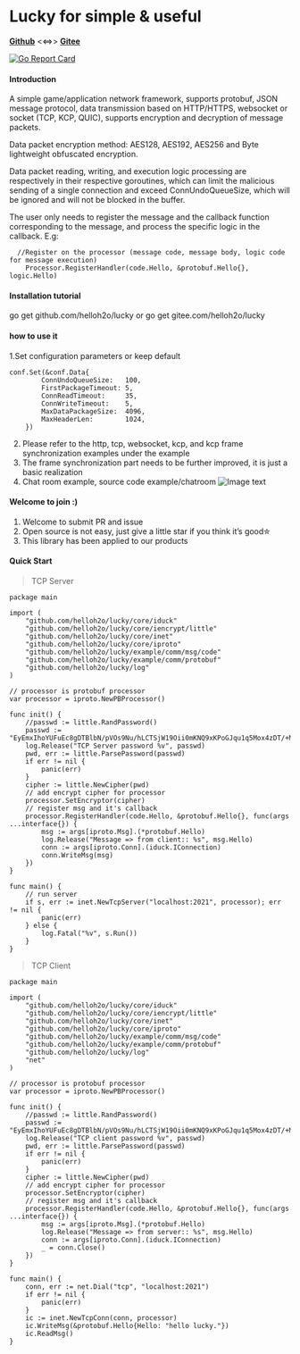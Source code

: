 # Lucky for simple & useful
[**Github**](https://github.com/helloh2o/lucky) <<=>> [**Gitee**](https://gitee.com/helloh2o/lucky)

[![Go Report Card](https://goreportcard.com/badge/github.com/helloh2o/lucky)](https://goreportcard.com/report/github.com/helloh2o/lucky)

#### Introduction

A simple game/application network framework, supports protobuf, JSON message protocol, data transmission based on HTTP/HTTPS, websocket or socket (TCP, KCP, QUIC), supports encryption and decryption of message packets.

Data packet encryption method: AES128, AES192, AES256 and Byte lightweight obfuscated encryption.

Data packet reading, writing, and execution logic processing are respectively in their respective goroutines, which can limit the malicious sending of a single connection and exceed ConnUndoQueueSize, which will be ignored and will not be blocked in the buffer.

The user only needs to register the message and the callback function corresponding to the message, and process the specific logic in the callback. E.g:

```
  //Register on the processor (message code, message body, logic code for message execution)
	Processor.RegisterHandler(code.Hello, &protobuf.Hello{}, logic.Hello)
```

#### Installation tutorial

go get github.com/helloh2o/lucky  or go get gitee.com/helloh2o/lucky

#### how to use it

1.Set configuration parameters or keep default

```
conf.Set(&conf.Data{
		ConnUndoQueueSize:   100,
		FirstPackageTimeout: 5,
		ConnReadTimeout:     35,
		ConnWriteTimeout:    5,
		MaxDataPackageSize:  4096,
		MaxHeaderLen:        1024,
	})
```

2. Please refer to the http, tcp, websocket, kcp, and kcp frame synchronization examples under the example
3. The frame synchronization part needs to be further improved, it is just a basic realization
4. Chat room example, source code example/chatroom
   ![Image text](https://file.mlog.club/images/2020/12/30/4ee2aca22efb6658502684dfd45a64f1.jpg)

#### Welcome to join :)

1. Welcome to submit PR and issue
2. Open source is not easy, just give a little star if you think it’s good✮
3. This library has been applied to our products

#### Quick Start
> TCP Server
```
package main

import (
	"github.com/helloh2o/lucky/core/iduck"
	"github.com/helloh2o/lucky/core/iencrypt/little"
	"github.com/helloh2o/lucky/core/inet"
	"github.com/helloh2o/lucky/core/iproto"
	"github.com/helloh2o/lucky/example/comm/msg/code"
	"github.com/helloh2o/lucky/example/comm/protobuf"
	"github.com/helloh2o/lucky/log"
)

// processor is protobuf processor
var processor = iproto.NewPBProcessor()

func init() {
	//passwd := little.RandPassword()
	passwd := "EyEmxIhoYUFuEc8gDTBlbN/pVOs9Nu/hLCTSjW19Oii0mKNQ9xKPoGJqu1q5Mox4zDT/+MgicJ/j5Nt2sQwK2E8rY3ORVgMUU2v2hmQBb5cP00dettGeF6wvQ36vH2CpGLX9x6RIliP8WAtZqJ0xaT7ixnxxCIr5xRZbutXl8pXqRvSa1+Z/HcuTuFHze4T1ok5A1O4Gge1n6I4ZQjgeHHSSwYs7dQI8oYWQ0MMt3rOywvsVKgUESl2cquDapXrW3PH68MoOPyk1RCe3hxvJNxB3LnLNplVLzkmbTHnZv8AJRedfUoKAJTPsAN0HVzn+XBqUvE2Dvb6nia6tZpmrsA=="
	log.Release("TCP Server password %v", passwd)
	pwd, err := little.ParsePassword(passwd)
	if err != nil {
		panic(err)
	}
	cipher := little.NewCipher(pwd)
	// add encrypt cipher for processor
	processor.SetEncryptor(cipher)
	// register msg and it's callback
	processor.RegisterHandler(code.Hello, &protobuf.Hello{}, func(args ...interface{}) {
		msg := args[iproto.Msg].(*protobuf.Hello)
		log.Release("Message => from client:: %s", msg.Hello)
		conn := args[iproto.Conn].(iduck.IConnection)
		conn.WriteMsg(msg)
	})
}

func main() {
	// run server
	if s, err := inet.NewTcpServer("localhost:2021", processor); err != nil {
		panic(err)
	} else {
		log.Fatal("%v", s.Run())
	}
}
```

> TCP Client
```
package main

import (
	"github.com/helloh2o/lucky/core/iduck"
	"github.com/helloh2o/lucky/core/iencrypt/little"
	"github.com/helloh2o/lucky/core/inet"
	"github.com/helloh2o/lucky/core/iproto"
	"github.com/helloh2o/lucky/example/comm/msg/code"
	"github.com/helloh2o/lucky/example/comm/protobuf"
	"github.com/helloh2o/lucky/log"
	"net"
)

// processor is protobuf processor
var processor = iproto.NewPBProcessor()

func init() {
	//passwd := little.RandPassword()
	passwd := "EyEmxIhoYUFuEc8gDTBlbN/pVOs9Nu/hLCTSjW19Oii0mKNQ9xKPoGJqu1q5Mox4zDT/+MgicJ/j5Nt2sQwK2E8rY3ORVgMUU2v2hmQBb5cP00dettGeF6wvQ36vH2CpGLX9x6RIliP8WAtZqJ0xaT7ixnxxCIr5xRZbutXl8pXqRvSa1+Z/HcuTuFHze4T1ok5A1O4Gge1n6I4ZQjgeHHSSwYs7dQI8oYWQ0MMt3rOywvsVKgUESl2cquDapXrW3PH68MoOPyk1RCe3hxvJNxB3LnLNplVLzkmbTHnZv8AJRedfUoKAJTPsAN0HVzn+XBqUvE2Dvb6nia6tZpmrsA=="
	log.Release("TCP client password %v", passwd)
	pwd, err := little.ParsePassword(passwd)
	if err != nil {
		panic(err)
	}
	cipher := little.NewCipher(pwd)
	// add encrypt cipher for processor
	processor.SetEncryptor(cipher)
	// register msg and it's callback
	processor.RegisterHandler(code.Hello, &protobuf.Hello{}, func(args ...interface{}) {
		msg := args[iproto.Msg].(*protobuf.Hello)
		log.Release("Message => from server:: %s", msg.Hello)
		conn := args[iproto.Conn].(iduck.IConnection)
		_ = conn.Close()
	})
}

func main() {
	conn, err := net.Dial("tcp", "localhost:2021")
	if err != nil {
		panic(err)
	}
	ic := inet.NewTcpConn(conn, processor)
	ic.WriteMsg(&protobuf.Hello{Hello: "hello lucky."})
	ic.ReadMsg()
}

```
